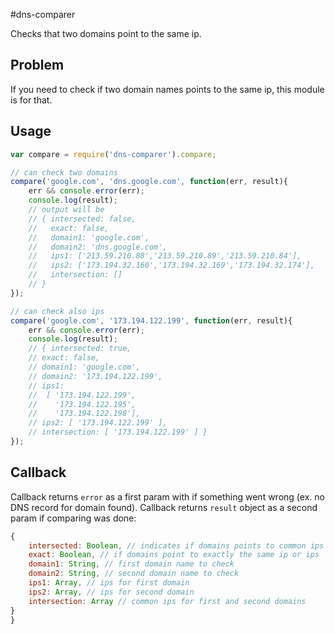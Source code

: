 #dns-comparer

Checks that two domains point to the same ip. 

Problem
---
If you need to check if two domain names points to the same ip, this module is for that.

Usage
---

```javascript
var compare = require('dns-comparer').compare;

// can check two domains
compare('google.com', 'dns.google.com', function(err, result){
    err && console.error(err);
    console.log(result);
    // output will be
    // { intersected: false,
    //   exact: false,
    //   domain1: 'google.com',
    //   domain2: 'dns.google.com',
    //   ips1: ['213.59.210.88','213.59.210.89','213.59.210.84'],
    //   ips2: ['173.194.32.160','173.194.32.169','173.194.32.174'],
    //   intersection: [] 
    // }
});

// can check also ips
compare('google.com', '173.194.122.199', function(err, result){
    err && console.error(err);
    console.log(result);
    // { intersected: true,
    // exact: false,
    // domain1: 'google.com',
    // domain2: '173.194.122.199',
    // ips1:
    //  [ '173.194.122.199',
    //    '173.194.122.195',
    //    '173.194.122.198'],
    // ips2: [ '173.194.122.199' ],
    // intersection: [ '173.194.122.199' ] }
});
```

Callback
---
Callback returns `error` as a first param with if something went wrong (ex. no DNS record for domain found).
Callback returns `result` object as a second param if comparing was done:
```javascript
{
    intersected: Boolean, // indicates if domains points to common ips
    exact: Boolean, // if domains point to exactly the same ip or ips
    domain1: String, // first domain name to check
    domain2: String, // second domain name to check
    ips1: Array, // ips for first domain
    ips2: Array, // ips for second domain
    intersection: Array // common ips for first and second domains
}
}
```

